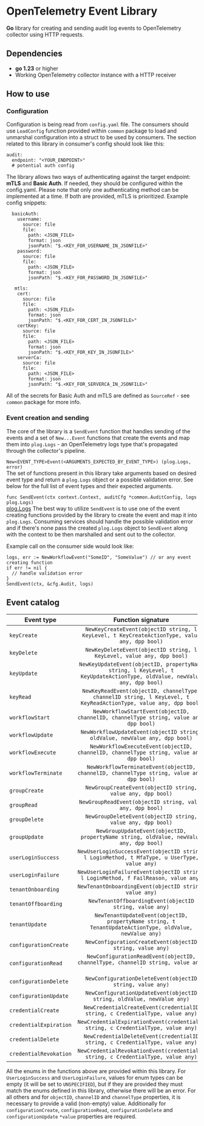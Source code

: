 # OpenTelemetry Event Library

**Go** library for creating and sending audit log events to OpenTelemetry collector using HTTP requests.

## Dependencies

* **go 1.23** or higher
* Working OpenTelemetry collector instance with a HTTP receiver

## How to use
### Configuration
Configuration is being read from `config.yaml` file. The consumers should use `LoadConfig` function provided within `common` package to load and unmarshal configuration into a struct to be used by consumers. The section related to this library in consumer's config should look like this:
```
audit:
  endpoint: "<YOUR_ENDPOINT>"
  # potential auth config
```
The library allows two ways of authenticating against the target endpoint: **mTLS** and **Basic Auth**. If needed, they should be configured within the config.yaml. Please note that only one authenticating method can be implemented at a time. If both are provided, mTLS is prioritized. Example config snippets:
```
  basicAuth:
    username:
      source: file
      file:
        path: <JSON_FILE>
        format: json
        jsonPath: "$.<KEY_FOR_USERNAME_IN_JSONFILE>"
    password:
      source: file
      file:
        path: <JSON_FILE>
        format: json
        jsonPath: "$.<KEY_FOR_PASSWORD_IN_JSONFILE>"
```
```
   mtls:
    cert:
      source: file
      file:
        path: <JSON_FILE>
        format: json
        jsonPath: "$.<KEY_FOR_CERT_IN_JSONFILE>"
    certKey:
      source: file
      file:
        path: <JSON_FILE>
        format: json
        jsonPath: "$.<KEY_FOR_KEY_IN_JSONFILE>"
    serverCa:
      source: file
      file:
        path: <JSON_FILE>
        format: json
        jsonPath: "$.<KEY_FOR_SERVERCA_IN_JSONFILE>"
```
All of the secrets for Basic Auth and mTLS are defined as `SourceRef` - see `common` package for more info.

### Event creation and sending

The core of the library is a `SendEvent` function that handles sending of the events and a set of `New...Event` functions that create the events and map them into `plog.Logs` - an OpenTelemetry logs type that's propagated through the collector's pipeline.

`New<EVENT_TYPE>Event(<ARGUMENTS_EXPECTED_BY_EVENT_TYPE>) (plog.Logs, error)`  
The set of functions present in this library take arguments based on desired event type and return a `plog.Logs` object or a possible validation error. See below for the full list of event types and their expected arguments.

`func SendEvent(ctx context.Context, auditCfg *common.AuditConfig, logs plog.Logs)`  
[plog.Logs](https://pkg.go.dev/go.opentelemetry.io/collector/pdata/plog@v1.26.0#Logs) The best way to utilize `SendEvent` is to use one of the event creating functions provided by the library to create the event and map it into `plog.Logs`. Consuming services should handle the possible validation error and if there's none pass the created `plog.Logs` object to `SendEvent` along with the context to be then marshalled and sent out to the collector.  

Example call on the consumer side would look like:
```
logs, err := NewWorkflowEvent("SomeID", "SomeValue") // or any event creating function
if err != nil {
  // handle validation error
}
SendEvent(ctx, &cfg.Audit, logs)
```

## Event catalog
| Event type             |                                                   Function signature                                                    |  
|------------------------|:-----------------------------------------------------------------------------------------------------------------------:|
| `keyCreate`            |              `NewKeyCreateEvent(objectID string, l KeyLevel, t KeyCreateActionType, value any, dpp bool)`               | 
| `keyDelete`            |                          `NewKeyDeleteEvent(objectID string, l KeyLevel, value any, dpp bool)`                          | 
| `keyUpdate`            | `NewKeyUpdateEvent(objectID, propertyName string, l KeyLevel, t KeyUpdateActionType, oldValue, newValue any, dpp bool)` | 
| `keyRead`              |    `NewKeyReadEvent(objectID, channelType, channelID string, l KeyLevel, t KeyReadActionType, value any, dpp bool)`     | 
| `workflowStart`        |                  `NewWorkflowStartEvent(objectID, channelID, channelType string, value any, dpp bool)`                  |      
| `workflowUpdate`       |                       `NewWorkflowUpdateEvent(objectID string, oldValue, newValue any, dpp bool)`                       |      
| `workflowExecute`      |                 `NewWorkflowExecuteEvent(objectID, channelID, channelType string, value any, dpp bool)`                 |      
| `workflowTerminate`    |                `NewWorkflowTerminateEvent(objectID, channelID, channelType string, value any, dpp bool)`                |      
| `groupCreate`          |                               `NewGroupCreateEvent(objectID string, value any, dpp bool)`                               |        
| `groupRead`            |                                `NewGroupReadEvent(objectID string, value any, dpp bool)`                                |        
| `groupDelete`          |                               `NewGroupDeleteEvent(objectID string, value any, dpp bool)`                               |        
| `groupUpdate`          |                 `NewGroupUpdateEvent(objectID, propertyName string, oldValue, newValue any, dpp bool)`                  |     
| `userLoginSuccess`     |              `NewUserLoginSuccessEvent(objectID string, l LoginMethod, t MfaType, u UserType, value any)`               |  
| `userLoginFailure`     |                   `NewUserLoginFailureEvent(objectID string, l LoginMethod, f FailReason, value any)`                   | 
| `tenantOnboarding`     |                                 `NewTenantOnboardingEvent(objectID string, value any)`                                  |
| `tenantOffboarding`    |                                 `NewTenantOffboardingEvent(objectID string, value any)`                                 | 
| `tenantUpdate`         |         `NewTenantUpdateEvent(objectID, propertyName string, t TenantUpdateActionType, oldValue, newValue any)`         | 
| `configurationCreate`  |                                `NewConfigurationCreateEvent(objectID string, value any)`                                | 
| `configurationRead`    |                `NewConfigurationReadEvent(objectID, channelType, channelID string, value any)`         `                |
| `configurationDelete`  |                                `NewConfigurationDeleteEvent(objectID string, value any)`                                |
| `configurationUpdate`  |                         `NewConfigurationUpdateEvent(objectID string, oldValue, newValue any)`                          |
| `credentialCreate`     |                      `NewCredentialCreateEvent(credentialID string, c CredentialType, value any)`                       |
| `credentialExpiration` |                    `NewCredentialExpirationEvent(credentialID string, c CredentialType, value any)`                     |
| `credentialDelete`     |                      `NewCredentialDeleteEvent(credentialID string, c CredentialType, value any)`                       |
| `credentialRevokation` |                    `NewCredentialRevokationEvent(credentialID string, c CredentialType, value any)`                     |

All the enums in the functions above are provided within this library. For `UserLoginSuccess` and `UserLoginFailure`, values for enum types can be empty (it will be set to `UNSPECIFIED`), but if they are provided they must match the enums defined in this library, otherwise there will be an error. For all others and for `objectID`, `channelID` and `channelType` properties, it is necessary to provide a valid (non-empty) value. Additionally for `configurationCreate`, `configurationRead`, `configurationDelete` and `configurationUpdate` `*value` properties are required.